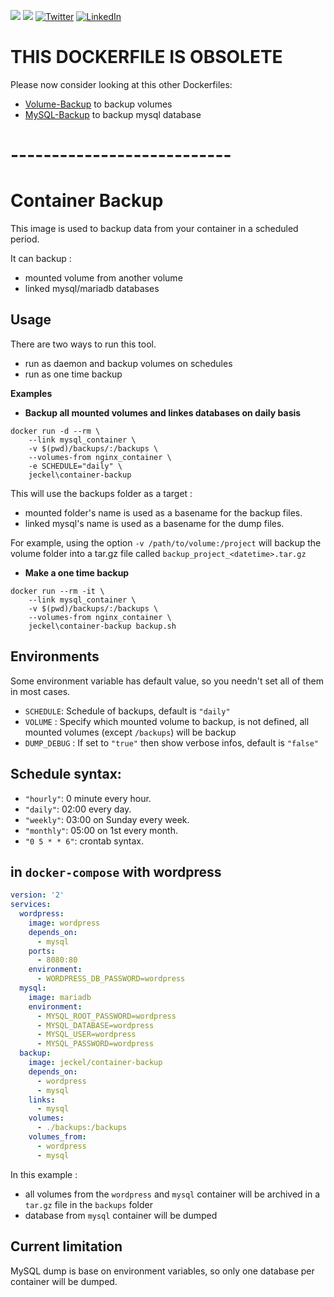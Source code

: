 [![](https://images.microbadger.com/badges/image/jeckel/container-backup.svg)](https://microbadger.com/images/jeckel/container-backup "Get your own image badge on microbadger.com") [![](https://images.microbadger.com/badges/version/jeckel/container-backup.svg)](https://microbadger.com/images/jeckel/container-backup "Get your own version badge on microbadger.com") [![Twitter](https://img.shields.io/badge/Twitter-%40jeckel4-blue.svg)](https://twitter.com/intent/user?screen_name=jeckel4) [![LinkedIn](https://img.shields.io/badge/LinkedIn-Julien%20Mercier-blue.svg)](https://www.linkedin.com/in/jeckel/)

# THIS DOCKERFILE IS OBSOLETE

Please now consider looking at this other Dockerfiles:
- [Volume-Backup](https://github.com/jeckel/dockerfiles/blob/master/volume-backup/) to backup volumes
- [MySQL-Backup](https://github.com/jeckel/dockerfiles/blob/master/mysql-backup/) to backup mysql database

# ---------------------------

# Container Backup

This image is used to backup data from your container in a scheduled period.

It can backup :
- mounted volume from another volume
- linked mysql/mariadb databases


## Usage

There are two ways to run this tool.
- run as daemon and backup volumes on schedules
- run as one time backup

**Examples**

* **Backup all mounted volumes and linkes databases on daily basis**

```shell
docker run -d --rm \
    --link mysql_container \
    -v $(pwd)/backups/:/backups \
    --volumes-from nginx_container \
    -e SCHEDULE="daily" \
    jeckel\container-backup
```

This will use the backups folder as a target :
- mounted folder's name is used as a basename for the backup files.
- linked mysql's name is used as a basename for the dump files.

For example, using the option `-v /path/to/volume:/project` will backup the volume folder into a tar.gz file called `backup_project_<datetime>.tar.gz`


* **Make a one time backup**

```shell
docker run --rm -it \
    --link mysql_container \
    -v $(pwd)/backups/:/backups \
    --volumes-from nginx_container \
    jeckel\container-backup backup.sh
```

## Environments

Some environment variable has default value, so you needn't set all of them in most cases.

* `SCHEDULE`: Schedule of backups, default is `"daily"`
* `VOLUME` : Specify which mounted volume to backup, is not defined, all mounted volumes (except `/backups`) will be backup
* `DUMP_DEBUG` : If set to `"true"` then show verbose infos, default is `"false"`

## Schedule syntax:

* `"hourly"`: 0 minute every hour.
* `"daily"`: 02:00 every day.
* `"weekly"`: 03:00 on Sunday every week.
* `"monthly"`: 05:00 on 1st every month.
* `"0 5 * * 6"`: crontab syntax.


## in `docker-compose` with wordpress

```yml
version: '2'
services:
  wordpress:
    image: wordpress
    depends_on:
      - mysql
    ports:
      - 8080:80
    environment:
      - WORDPRESS_DB_PASSWORD=wordpress
  mysql:
    image: mariadb
    environment:
      - MYSQL_ROOT_PASSWORD=wordpress
      - MYSQL_DATABASE=wordpress
      - MYSQL_USER=wordpress
      - MYSQL_PASSWORD=wordpress
  backup:
    image: jeckel/container-backup
    depends_on:
      - wordpress
      - mysql
    links:
      - mysql
    volumes:
      - ./backups:/backups
    volumes_from:
      - wordpress
      - mysql
```

In this example :
- all volumes from the `wordpress` and `mysql` container will be archived in a `tar.gz` file in the `backups` folder
- database from `mysql` container will be dumped

## Current limitation

MySQL dump is base on environment variables, so only one database per container will be dumped.
